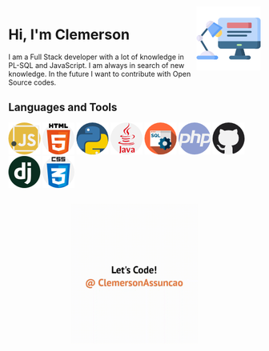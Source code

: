 
<img src="programer.png" align="right" />

# Hi, I'm Clemerson


I am a Full Stack developer with a lot of knowledge in PL-SQL and JavaScript. I am always in search of new knowledge. 
In the future I want to contribute with Open Source codes.

## Languages and Tools

![logo](javascript.png)
![logo](html-5.png)
![logo](python.png)
![logo](java.png)
![logo](sql.png)
![logo](php.png)
![logo](github.png)
![logo](django.png)
![logo](css.png)

##

<div align="center">
  <kbd>
    <img src="Media.gif" width='50%' />
  </kbd>
</div>
